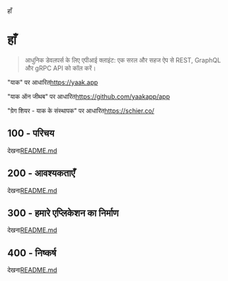 हाँ

# हाँ

> आधुनिक डेवलपर्स के लिए एपीआई क्लाइंट: एक सरल और सहज ऐप से REST, GraphQL और gRPC API को कॉल करें।

"याक" पर आधारित<https://yaak.app>

"याक ऑन जीथब" पर आधारित<https://github.com/yaakapp/app>

"ग्रेग शियर - याक के संस्थापक" पर आधारित<https://schier.co/>

## 100 - परिचय

देखना[README.md](./100/README.md)

## 200 - आवश्यकताएँ

देखना[README.md](./200/README.md)

## 300 - हमारे एप्लिकेशन का निर्माण

देखना[README.md](./300/README.md)

## 400 - निष्कर्ष

देखना[README.md](./400/README.md)
